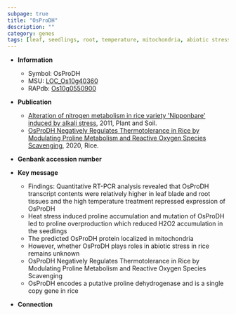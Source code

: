 ```yaml
---
subpage: true
title: "OsProDH"
description: ""
category: genes
tags: [leaf, seedlings, root, temperature, mitochondria, abiotic stress, stress, biotic stress, reactive oxygen species, dehydrogenase, heat stress, Heat Stress]
---
```


* **Information**  
    + Symbol: OsProDH  
    + MSU: [LOC_Os10g40360](http://rice.plantbiology.msu.edu/cgi-bin/ORF_infopage.cgi?orf=LOC_Os10g40360)  
    + RAPdb: [Os10g0550900](http://rapdb.dna.affrc.go.jp/viewer/gbrowse_details/irgsp1?name=Os10g0550900)  

* **Publication**  
    + [Alteration of nitrogen metabolism in rice variety 'Nipponbare' induced by alkali stress](http://www.ncbi.nlm.nih.gov/pubmed?term=Alteration+of+nitrogen+metabolism+in+rice+variety+'Nipponbare'+induced+by+alkali+stress%5BTitle%5D), 2011, Plant and Soil.
    + [OsProDH Negatively Regulates Thermotolerance in Rice by Modulating Proline Metabolism and Reactive Oxygen Species Scavenging](http://www.ncbi.nlm.nih.gov/pubmed?term=OsProDH+Negatively+Regulates+Thermotolerance+in+Rice+by+Modulating+Proline+Metabolism+and+Reactive+Oxygen+Species+Scavenging%5BTitle%5D), 2020, Rice.

* **Genbank accession number**  

* **Key message**  
    + Findings: Quantitative RT-PCR analysis revealed that OsProDH transcript contents were relatively higher in leaf blade and root tissues and the high temperature treatment repressed expression of OsProDH
    + Heat stress induced proline accumulation and mutation of OsProDH led to proline overproduction which reduced H2O2 accumulation in the seedlings
    + The predicted OsProDH protein localized in mitochondria
    + However, whether OsProDH plays roles in abiotic stress in rice remains unknown
    + OsProDH Negatively Regulates Thermotolerance in Rice by Modulating Proline Metabolism and Reactive Oxygen Species Scavenging
    + OsProDH encodes a putative proline dehydrogenase and is a single copy gene in rice

* **Connection**  



